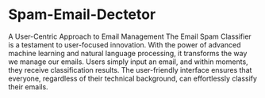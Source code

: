 # Spam-Email-Dectetor
A User-Centric Approach to Email Management
The Email Spam Classifier is a testament to user-focused innovation. With the power of advanced machine learning and natural language processing, it transforms the way we manage our emails. Users simply input an email, and within moments, they receive classification results. The user-friendly interface ensures that everyone, regardless of their technical background, can effortlessly classify their emails.
